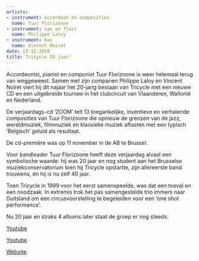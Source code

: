 ```yaml
---
artists:
- instrument: accordeon en composities
  name: Tuur Florizoone
- instrument: sax en fluit
  name: Philippe Laloy
- instrument: bas
  name: Vincent Noiret
date: 13-12-2019
title: Tricycle 20 jaar!
---
```

Accordeonist, pianist en componist Tuur Florizoone is weer helemaal terug van weggeweest. Samen met zijn 
companen Philippe Laloy en Vincent Noiret viert hij dit najaar het 20-jarig bestaan
van Tricycle met een nieuwe CD en een uitgebreide tournee in het clubcircuit van Vlaanderen, 
Wallonië en Nederland. 

De verjaardags-cd ‘ZOOM’ telt 13 toegankelijke, inventieve en verhalende composities van Tuur 
Florizoone die opnieuw de grenzen van de jazz, wereldmuziek, filmmuziek en klassieke muziek 
aftasten met een typisch ‘Belgisch’ geluid als resultaat. 

De cd-première was op 11 november in de AB te Brussel. 

Voor bandleader Tuur Florizoone heeft deze verjaardag alvast een symbolische waarde: hij was 20 jaar 
en nog student aan het Brusselse muziekconservatorium toen hij Tricycle opstartte, zijn allereerste 
band trouwens, én hij is nu zelf 40 jaar. 

Toen Tricycle in 1999 voor het eerst samenspeelde, was dat een toeval en een noodzaak. In extremis 
trok het pas samengestelde trio immers naar Duitsland om een circusvoorstelling te begeleiden voor 
een ‘one shot performance’. 

Nu 20 jaar en straks 4 albums later staat de groep er nog steeds.

[Youtube](https://www.youtube.com/watch?v=uKCi8or7Jgw&feature=youtu.be) 

[Youtube](https://www.youtube.com/watch?v=2uync1_M0_s&feature=youtu.be) 

[Website](https://www.aventuramusica.be/tricycle/?fbclid=IwAR1BNp1_U05S9CuWkxjy_r-oidO3kfz3XEG02-RPf1pY47CEGX9Tf3nEirA).